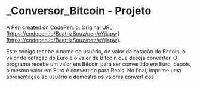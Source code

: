 # _Conversor_Bitcoin - Projeto

A Pen created on CodePen.io. Original URL: [https://codepen.io/BeatrizSouz/pen/eYjjapw](https://codepen.io/BeatrizSouz/pen/eYjjapw).

Este código recebe o nome do usuário, de valor da cotação do  Bitcoin, o valor de cotação do Euro e o valor de Bitcoin que deseja converter.
O programa recebe um  valor em Bitcoin para ser convertido em Euro, depois, o mesmo valor em Euro é convertido para Reais. 
No final, imprime uma apresentação ao usuário e demostra os valores convertidos.